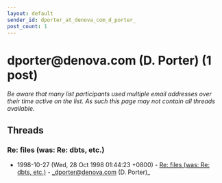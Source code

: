 ```yaml
---
layout: default
sender_id: dporter_at_denova_com_d_porter_
post_count: 1
---
```


# dporter<span>@</span>denova.com (D. Porter) (1 post)

_Be aware that many list participants used multiple email addresses over their time active on the list. As such this page may not contain all threads available._

## Threads

### Re: files (was: Re: dbts, etc.)
+ 1998-10-27 (Wed, 28 Oct 1998 01:44:23 +0800) - [Re: files (was: Re: dbts, etc.)](/archive/1998/10/c8bc33c34e539e9cfa431ab33358ab0fb1312d97b5362164a7df901ce84b40da) - _dporter@denova.com (D. Porter)_

